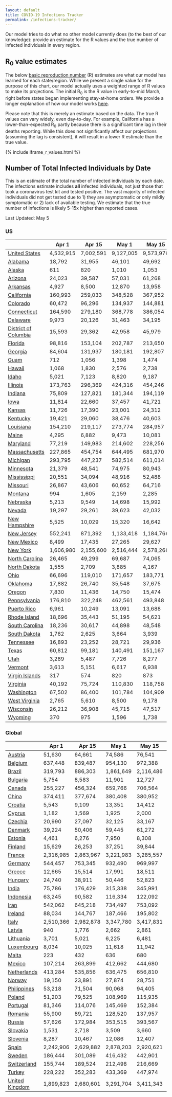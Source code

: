 ```yaml
---
layout: default
title: COVID-19 Infections Tracker
permalink: /infections-tracker/
---
```


Our model tries to do what no other model currently does (to the best of our knowledge): provide an estimate for the R values and the true number of infected individuals in every region.

## R<sub>0</sub> value estimates

The below [basic reproduction number](https://en.wikipedia.org/wiki/Basic_reproduction_number) (R) estimates are what our model has learned for each state/region. While we present a single value for the purpose of this chart, our model actually uses a weighted range of R values to make its projections. The initial R<sub>0</sub> is the R value in early-to-mid March, right before states began implementing stay-at-home orders. We provide a longer explanation of how our model works [here](/model-details).

Please note that this is merely an estimate based on the data. The true R values can vary widely, even day-to-day. For example, California has a lower-than-expected R<sub>0</sub> partly because there is a significant time lag in their deaths reporting. While this does not significantly affect our projections (assuming the lag is consistent), it will result in a lower R estimate than the true value.

{% include iframe_r_values.html %}

## Number of Total Infected Individuals by Date
This is an estimate of the total number of infected individuals by each date. The infections estimate includes **all** infected individuals, not just those that took a coronavirus test kit and tested positive. The vast majority of infected individuals did not get tested due to 1) they are asymptomatic or only mildly symptomatic or 2) lack of available testing. We estimate that the true number of infections is likely 5-15x higher than reported cases.

Last Updated: May 5

### US

|                                |     Apr 1 |    Apr 15 |     May 1 |     May 15 |      Jun 1 |     Jun 15 |      Jul 1 |     Jul 15 |      Aug 1 |
|--------------------------------|-----------|-----------|-----------|------------|------------|------------|------------|------------|------------|
| [United States](/us)           | 4,532,915 | 7,002,591 | 9,127,005 | 9,573,976 | 10,594,242 | 12,113,159 | 13,301,098 | 14,652,675 | 15,723,189 | 16,823,065 |
| [Alabama](/us-al)              |    18,792 |    31,955 |    46,101 |    49,692 |     59,349 |     77,913 |     93,469 |    109,918 |    122,932 |    137,195 |
| [Alaska](/us-ak)               |       611 |       820 |     1,010 |     1,053 |      1,149 |      1,272 |      1,334 |      1,361 |      1,364 |      1,365 |
| [Arizona](/us-az)              |    24,023 |    39,587 |    57,031 |    61,268 |     71,598 |     91,327 |    110,630 |    132,620 |    150,395 |    170,244 |
| [Arkansas](/us-ar)             |     4,927 |     8,500 |    12,870 |    13,958 |     16,619 |     21,579 |     26,139 |     31,181 |     35,198 |     39,678 |
| [California](/us-ca)           |   160,993 |   259,033 |   348,528 |   367,952 |    412,445 |    477,423 |    531,632 |    605,016 |    671,703 |    747,743 |
| [Colorado](/us-co)             |    60,472 |    96,296 |   134,937 |   144,881 |    172,263 |    228,053 |    274,732 |    322,339 |    358,587 |    396,127 |
| [Connecticut](/us-ct)          |   164,590 |   279,180 |   368,778 |   386,054 |    422,437 |    467,040 |    496,292 |    526,365 |    546,768 |    563,846 |
| [Delaware](/us-de)             |     9,973 |    20,126 |    31,463 |    34,195 |     40,798 |     51,149 |     60,050 |     71,689 |     81,305 |     90,872 |
| [District of Columbia](/us-dc) |    15,593 |    29,362 |    42,958 |    45,979 |     52,898 |     62,713 |     70,228 |     79,017 |     85,528 |     91,320 |
| [Florida](/us-fl)              |    98,816 |   153,104 |   202,787 |   213,650 |    238,761 |    283,831 |    327,211 |    376,734 |    417,131 |    462,603 |
| [Georgia](/us-ga)              |    84,604 |   131,937 |   180,181 |   192,807 |    227,089 |    294,229 |    348,323 |    405,016 |    449,872 |    498,490 |
| [Guam](/us-gu)                 |       712 |     1,056 |     1,398 |     1,474 |      1,644 |      1,871 |      2,013 |      2,118 |      2,171 |      2,212 |
| [Hawaii](/us-hi)               |     1,068 |     1,830 |     2,576 |     2,738 |      3,103 |      3,584 |      3,876 |      4,080 |      4,159 |      4,205 |
| [Idaho](/us-id)                |     5,021 |     7,123 |     8,820 |     9,187 |     10,052 |     11,275 |     11,993 |     12,461 |     12,649 |     12,763 |
| [Illinois](/us-il)             |   173,763 |   296,369 |   424,316 |   454,246 |    525,519 |    635,283 |    729,702 |    856,480 |    964,971 |  1,077,174 |
| [Indiana](/us-in)              |    75,809 |   127,821 |   181,344 |   194,119 |    228,599 |    297,956 |    357,949 |    418,899 |    465,070 |    512,613 |
| [Iowa](/us-ia)                 |    11,814 |    22,660 |    37,457 |    41,721 |     54,171 |     81,811 |    106,567 |    133,248 |    154,617 |    177,956 |
| [Kansas](/us-ks)               |    11,726 |    17,390 |    23,001 |    24,312 |     27,758 |     34,208 |     39,612 |     45,207 |     49,590 |     54,392 |
| [Kentucky](/us-ky)             |    19,421 |    29,060 |    38,476 |    40,603 |     45,560 |     52,873 |     58,770 |     66,114 |     72,452 |     79,545 |
| [Louisiana](/us-la)            |   154,210 |   219,117 |   273,774 |   284,957 |    309,399 |    341,383 |    363,656 |    387,329 |    404,790 |    421,457 |
| [Maine](/us-me)                |     4,295 |     6,882 |     9,473 |    10,081 |     11,566 |     13,823 |     15,278 |     16,390 |     16,972 |     17,437 |
| [Maryland](/us-md)             |    77,219 |   149,983 |   214,602 |   228,256 |    258,966 |    302,096 |    335,998 |    378,340 |    412,979 |    447,701 |
| [Massachusetts](/us-ma)        |   227,865 |   454,754 |   644,495 |   681,970 |    761,750 |    861,035 |    926,911 |    994,978 |  1,041,113 |  1,079,573 |
| [Michigan](/us-mi)             |   293,795 |   447,237 |   582,514 |   611,014 |    674,466 |    760,486 |    823,390 |    894,260 |    947,878 |    998,872 |
| [Minnesota](/us-mn)            |    21,379 |    48,541 |    74,975 |    80,943 |     96,629 |    127,384 |    154,210 |    182,463 |    204,912 |    229,361 |
| [Mississippi](/us-ms)          |    20,551 |    34,094 |    48,916 |    52,488 |     61,188 |     77,997 |     94,856 |    114,027 |    129,264 |    145,824 |
| [Missouri](/us-mo)             |    26,867 |    43,606 |    60,652 |    64,716 |     75,657 |     97,533 |    116,914 |    137,732 |    154,578 |    173,387 |
| [Montana](/us-mt)              |       994 |     1,605 |     2,159 |     2,285 |      2,590 |      3,050 |      3,347 |      3,578 |      3,703 |      3,806 |
| [Nebraska](/us-ne)             |     5,213 |     9,549 |    14,698 |    15,992 |     19,492 |     26,208 |     31,918 |     37,914 |     42,579 |     47,622 |
| [Nevada](/us-nv)               |    19,297 |    29,261 |    39,623 |    42,032 |     47,715 |     56,220 |     63,092 |     71,536 |     78,673 |     86,464 |
| [New Hampshire](/us-nh)        |     5,525 |    10,029 |    15,320 |    16,642 |     19,935 |     26,548 |     33,444 |     41,491 |     48,033 |     55,313 |
| [New Jersey](/us-nj)           |   552,241 |   871,392 | 1,133,418 | 1,184,766 |  1,292,958 |  1,424,176 |  1,508,716 |  1,595,114 |  1,652,989 |  1,700,349 |
| [New Mexico](/us-nm)           |     8,499 |    17,435 |    27,265 |    29,627 |     35,360 |     44,511 |     52,683 |     64,000 |     74,147 |     85,354 |
| [New York](/us-ny)             | 1,606,980 | 2,155,600 | 2,516,444 | 2,578,268 |  2,699,124 |  2,828,335 |  2,900,923 |  2,966,505 |  3,008,426 |  3,043,300 |
| [North Carolina](/us-nc)       |    26,465 |    49,299 |    69,687 |    74,065 |     84,032 |     98,355 |    109,833 |    124,345 |    136,968 |    151,112 |
| [North Dakota](/us-nd)         |     1,555 |     2,709 |     3,885 |     4,167 |      4,876 |      6,034 |      6,871 |      7,634 |      8,141 |      8,627 |
| [Ohio](/us-oh)                 |    66,696 |   119,010 |   171,657 |   183,771 |    212,463 |    256,563 |    294,685 |    346,503 |    392,666 |    443,604 |
| [Oklahoma](/us-ok)             |    17,882 |    26,740 |    35,548 |    37,675 |     43,182 |     52,964 |     60,717 |     68,590 |     74,593 |     81,018 |
| [Oregon](/us-or)               |     7,830 |    11,436 |    14,750 |    15,474 |     17,128 |     19,484 |     21,297 |     23,430 |     25,222 |     27,231 |
| [Pennsylvania](/us-pa)         |   176,810 |   322,248 |   462,561 |   493,848 |    566,351 |    673,268 |    762,422 |    880,444 |    979,956 |  1,081,022 |
| [Puerto Rico](/us-pr)          |     6,961 |    10,249 |    13,091 |    13,688 |     15,016 |     16,808 |     18,076 |     19,398 |     20,406 |     21,474 |
| [Rhode Island](/us-ri)         |    18,696 |    35,443 |    51,195 |    54,621 |     62,383 |     73,145 |     81,007 |     89,498 |     95,713 |    101,585 |
| [South Carolina](/us-sc)       |    18,236 |    30,617 |    44,898 |    48,548 |     58,833 |     81,226 |    102,153 |    125,071 |    143,976 |    165,393 |
| [South Dakota](/us-sd)         |     1,762 |     2,625 |     3,664 |     3,939 |      4,688 |      6,135 |      7,351 |      8,639 |      9,668 |     10,820 |
| [Tennessee](/us-tn)            |    16,893 |    23,252 |    28,721 |    29,936 |     32,869 |     37,299 |     40,198 |     42,505 |     43,811 |     44,895 |
| [Texas](/us-tx)                |    60,812 |    99,181 |   140,491 |   151,167 |    180,741 |    242,346 |    296,699 |    356,555 |    406,543 |    464,256 |
| [Utah](/us-ut)                 |     3,289 |     5,487 |     7,726 |     8,277 |      9,723 |     12,371 |     14,529 |     16,774 |     18,539 |     20,494 |
| [Vermont](/us-vt)              |     3,613 |     5,151 |     6,617 |     6,938 |      7,659 |      8,627 |      9,262 |      9,806 |     10,133 |     10,419 |
| [Virgin Islands](/us-vi)       |       317 |       574 |       820 |       873 |        990 |      1,142 |      1,229 |      1,279 |      1,290 |      1,293 |
| [Virginia](/us-va)             |    40,192 |    75,724 |   110,830 |   118,758 |    137,359 |    165,628 |    190,049 |    223,682 |    254,000 |    287,735 |
| [Washington](/us-wa)           |    67,502 |    86,400 |   101,784 |   104,909 |    111,755 |    120,847 |    127,394 |    134,790 |    140,831 |    147,369 |
| [West Virginia](/us-wv)        |     2,765 |     5,610 |     8,500 |     9,178 |     10,963 |     14,301 |     17,112 |     20,054 |     22,359 |     24,891 |
| [Wisconsin](/us-wi)            |    26,212 |    36,908 |    45,715 |    47,517 |     51,470 |     56,675 |     60,247 |     63,846 |     66,516 |     69,290 |
| [Wyoming](/us-wy)              |       370 |       975 |     1,596 |     1,738 |      2,071 |      2,528 |      2,783 |      2,934 |      2,969 |      2,979 |

### Global

|                                   |     Apr 1 |    Apr 15 |     May 1 |    May 15 |     Jun 1 |    Jun 15 |     Jul 1 |    Jul 15 |     Aug 1 |
|-----------------------------------|-----------|-----------|-----------|-----------|-----------|-----------|-----------|-----------|-----------|
| [Austria](/austria)               |    51,630 |    64,661 |    74,586 |    76,541 |    80,754 |    86,940 |    91,172 |    94,758 |    97,028 |    99,147 |
| [Belgium](/belgium)               |   637,448 |   839,487 |   954,130 |   972,388 | 1,007,206 | 1,050,317 | 1,077,512 | 1,100,249 | 1,114,439 | 1,126,867 |
| [Brazil](/brazil)                 |   319,793 |   886,303 | 1,861,649 | 2,116,486 | 2,751,658 | 3,827,134 | 4,731,336 | 5,814,018 | 6,820,249 | 8,121,436 |
| [Bulgaria](/bulgaria)             |     5,754 |     8,583 |    11,901 |    12,727 |    14,770 |    18,786 |    22,861 |    27,659 |    31,698 |    36,435 |
| [Canada](/canada)                 |   255,227 |   456,324 |   659,766 |   706,564 |   817,377 |   987,748 | 1,113,006 | 1,241,179 | 1,341,593 | 1,450,498 |
| [China](/china)                   |   374,411 |   377,674 |   380,408 |   380,952 |   382,082 |   383,272 |   383,621 |   383,728 |   383,754 |   383,763 |
| [Croatia](/croatia)               |     5,543 |     9,109 |    13,351 |    14,412 |    17,042 |    22,210 |    27,416 |    33,502 |    38,566 |    44,420 |
| [Cyprus](/cyprus)                 |     1,182 |     1,569 |     1,925 |     2,000 |     2,167 |     2,390 |     2,504 |     2,553 |     2,560 |     2,562 |
| [Czechia](/czechia)               |    20,990 |    27,097 |    32,125 |    33,167 |    35,458 |    38,680 |    40,524 |    41,573 |    41,901 |    42,055 |
| [Denmark](/denmark)               |    39,224 |    50,406 |    59,445 |    61,272 |    65,258 |    71,280 |    75,606 |    79,530 |    82,197 |    84,819 |
| [Estonia](/estonia)               |     4,461 |     6,276 |     7,950 |     8,308 |     9,099 |    10,203 |    10,814 |    11,137 |    11,217 |    11,251 |
| [Finland](/finland)               |    15,629 |    26,253 |    37,251 |    39,844 |    46,104 |    58,082 |    70,115 |    84,132 |    95,708 |   108,916 |
| [France](/france)                 | 2,316,985 | 2,863,967 | 3,221,983 | 3,285,557 | 3,415,480 | 3,602,629 | 3,747,567 | 3,890,113 | 3,992,336 | 4,093,398 |
| [Germany](/germany)               |   544,457 |   753,345 |   932,490 |   969,997 | 1,054,141 | 1,196,163 | 1,323,856 | 1,465,700 | 1,580,341 | 1,708,894 |
| [Greece](/greece)                 |    12,665 |    15,514 |    17,991 |    18,511 |    19,658 |    21,337 |    22,402 |    23,167 |    23,560 |    23,874 |
| [Hungary](/hungary)               |    24,740 |    38,911 |    50,446 |    52,823 |    58,141 |    67,094 |    75,106 |    83,993 |    91,187 |    99,330 |
| [India](/india)                   |    75,786 |   176,429 |   315,338 |   345,991 |   415,820 |   517,054 |   588,259 |   659,662 |   715,611 |   777,652 |
| [Indonesia](/indonesia)           |    63,245 |    90,582 |   116,334 |   122,092 |   135,505 |   155,474 |   169,492 |   182,981 |   192,985 |   203,524 |
| [Iran](/iran)                     |   542,062 |   645,218 |   734,497 |   753,092 |   794,255 |   849,742 |   884,539 |   914,945 |   935,432 |   954,712 |
| [Ireland](/ireland)               |    88,034 |   144,767 |   187,466 |   195,802 |   213,871 |   242,657 |   266,876 |   291,327 |   308,832 |   325,955 |
| [Italy](/italy)                   | 2,510,366 | 2,982,878 | 3,347,780 | 3,417,831 | 3,565,427 | 3,783,846 | 3,951,857 | 4,118,487 | 4,240,792 | 4,365,098 |
| [Latvia](/latvia)                 |       940 |     1,776 |     2,662 |     2,861 |     3,311 |     3,991 |     4,428 |     4,738 |     4,868 |     4,945 |
| [Lithuania](/lithuania)           |     3,701 |     5,021 |     6,225 |     6,481 |     7,050 |     7,859 |     8,332 |     8,612 |     8,709 |     8,762 |
| [Luxembourg](/luxembourg)         |     8,034 |    10,025 |    11,618 |    11,942 |    12,647 |    13,644 |    14,235 |    14,602 |    14,751 |    14,842 |
| [Malta](/malta)                   |       223 |       432 |       636 |       680 |       779 |       913 |       986 |     1,023 |     1,028 |     1,029 |
| [Mexico](/mexico)                 |   107,214 |   263,899 |   412,662 |   444,680 |   517,710 |   623,840 |   698,532 |   773,300 |   831,529 |   895,413 |
| [Netherlands](/netherlands)       |   413,284 |   535,856 |   636,475 |   656,810 |   701,237 |   771,611 |   829,409 |   888,572 |   932,722 |   978,231 |
| [Norway](/norway)                 |    19,150 |    23,891 |    27,874 |    28,751 |    30,756 |    33,560 |    35,287 |    36,614 |    37,376 |    38,031 |
| [Philippines](/philippines)       |    53,218 |    71,504 |    90,068 |    94,405 |   104,788 |   121,050 |   133,181 |   145,687 |   155,674 |   166,899 |
| [Poland](/poland)                 |    51,203 |    79,525 |   108,969 |   115,935 |   132,812 |   165,603 |   199,490 |   239,908 |   274,176 |   314,477 |
| [Portugal](/portugal)             |    81,346 |   114,076 |   145,469 |   152,384 |   168,165 |   194,073 |   214,683 |   235,271 |   250,451 |   266,254 |
| [Romania](/romania)               |    55,900 |    89,721 |   128,520 |   137,957 |   160,841 |   203,406 |   243,146 |   287,658 |   323,567 |   363,869 |
| [Russia](/russia)                 |    57,626 |   172,984 |   353,515 |   393,567 |   482,817 |   606,556 |   689,587 |   769,704 |   830,281 |   895,227 |
| [Slovakia](/slovakia)             |     1,531 |     2,718 |     3,509 |     3,660 |     3,986 |     4,446 |     4,730 |     4,929 |     5,016 |     5,075 |
| [Slovenia](/slovenia)             |     8,287 |    10,467 |    12,086 |    12,407 |    13,101 |    14,089 |    14,702 |    15,132 |    15,350 |    15,524 |
| [Spain](/spain)                   | 2,242,906 | 2,629,882 | 2,878,203 | 2,920,621 | 3,004,233 | 3,113,158 | 3,185,197 | 3,249,431 | 3,292,920 | 3,334,370 |
| [Sweden](/sweden)                 |   186,444 |   301,089 |   416,432 |   442,901 |   505,483 |   601,395 |   671,271 |   740,844 |   789,852 |   834,900 |
| [Switzerland](/switzerland)       |   155,744 |   189,524 |   212,498 |   216,669 |   225,261 |   237,282 |   245,599 |   253,121 |   258,313 |   263,447 |
| [Turkey](/turkey)                 |   228,222 |   352,283 |   433,369 |   447,974 |   478,232 |   515,183 |   535,907 |   551,289 |   559,851 |   566,877 |
| [United Kingdom](/united-kingdom) | 1,899,823 | 2,680,601 | 3,291,704 | 3,411,343 | 3,668,143 | 4,067,224 | 4,395,628 | 4,727,354 | 4,967,868 | 5,206,620 |
